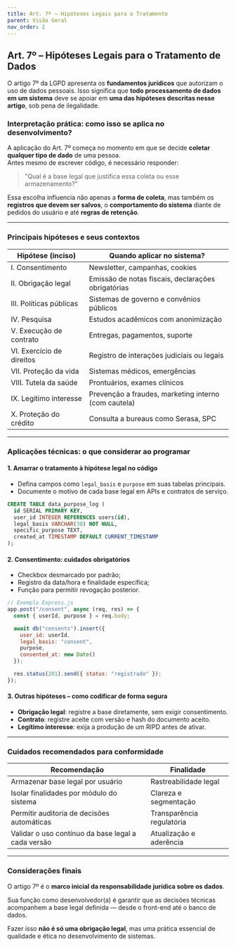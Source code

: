 ```yaml
---
title: Art. 7º – Hipóteses Legais para o Tratamento
parent: Visão Geral
nav_order: 2
---
```


## Art. 7º – Hipóteses Legais para o Tratamento de Dados

O artigo 7º da LGPD apresenta os **fundamentos jurídicos** que autorizam o uso de dados pessoais. Isso significa que **todo processamento de dados em um sistema** deve se apoiar em **uma das hipóteses descritas nesse artigo**, sob pena de ilegalidade.

### Interpretação prática: como isso se aplica no desenvolvimento?

A aplicação do Art. 7º começa no momento em que se decide **coletar qualquer tipo de dado** de uma pessoa.  
Antes mesmo de escrever código, é necessário responder:  
> "Qual é a base legal que justifica essa coleta ou esse armazenamento?"

Essa escolha influencia não apenas a **forma de coleta**, mas também os **registros que devem ser salvos**, o **comportamento do sistema** diante de pedidos do usuário e até **regras de retenção**.

---

### Principais hipóteses e seus contextos

| Hipótese (inciso) | Quando aplicar no sistema? |
|-------------------|----------------------------|
| I. Consentimento | Newsletter, campanhas, cookies |
| II. Obrigação legal | Emissão de notas fiscais, declarações obrigatórias |
| III. Políticas públicas | Sistemas de governo e convênios públicos |
| IV. Pesquisa | Estudos acadêmicos com anonimização |
| V. Execução de contrato | Entregas, pagamentos, suporte |
| VI. Exercício de direitos | Registro de interações judiciais ou legais |
| VII. Proteção da vida | Sistemas médicos, emergências |
| VIII. Tutela da saúde | Prontuários, exames clínicos |
| IX. Legítimo interesse | Prevenção a fraudes, marketing interno (com cautela) |
| X. Proteção do crédito | Consulta a bureaus como Serasa, SPC |

---

### Aplicações técnicas: o que considerar ao programar

#### 1. Amarrar o tratamento à hipótese legal no código

- Defina campos como `legal_basis` e `purpose` em suas tabelas principais.
- Documente o motivo de cada base legal em APIs e contratos de serviço.

```sql
CREATE TABLE data_purpose_log (
  id SERIAL PRIMARY KEY,
  user_id INTEGER REFERENCES users(id),
  legal_basis VARCHAR(30) NOT NULL,
  specific_purpose TEXT,
  created_at TIMESTAMP DEFAULT CURRENT_TIMESTAMP
);
```

#### 2. Consentimento: cuidados obrigatórios

- Checkbox desmarcado por padrão;
- Registro da data/hora e finalidade específica;
- Função para permitir revogação posterior.

```javascript
// Exemplo Express.js
app.post("/consent", async (req, res) => {
  const { userId, purpose } = req.body;

  await db("consents").insert({
    user_id: userId,
    legal_basis: "consent",
    purpose,
    consented_at: new Date()
  });

  res.status(201).send({ status: "registrado" });
});
```

#### 3. Outras hipóteses – como codificar de forma segura

- **Obrigação legal**: registre a base diretamente, sem exigir consentimento.
- **Contrato**: registre aceite com versão e hash do documento aceito.
- **Legítimo interesse**: exija a produção de um RIPD antes de ativar.

---

### Cuidados recomendados para conformidade

| Recomendação                                   | Finalidade                    |
|------------------------------------------------|-------------------------------|
| Armazenar base legal por usuário               | Rastreabilidade legal         |
| Isolar finalidades por módulo do sistema       | Clareza e segmentação         |
| Permitir auditoria de decisões automáticas     | Transparência regulatória     |
| Validar o uso contínuo da base legal a cada versão | Atualização e aderência    |

---

### Considerações finais

O artigo 7º é o **marco inicial da responsabilidade jurídica sobre os dados**.

Sua função como desenvolvedor(a) é garantir que as decisões técnicas acompanhem a base legal definida — desde o front-end até o banco de dados.

Fazer isso **não é só uma obrigação legal**, mas uma prática essencial de qualidade e ética no desenvolvimento de sistemas.
